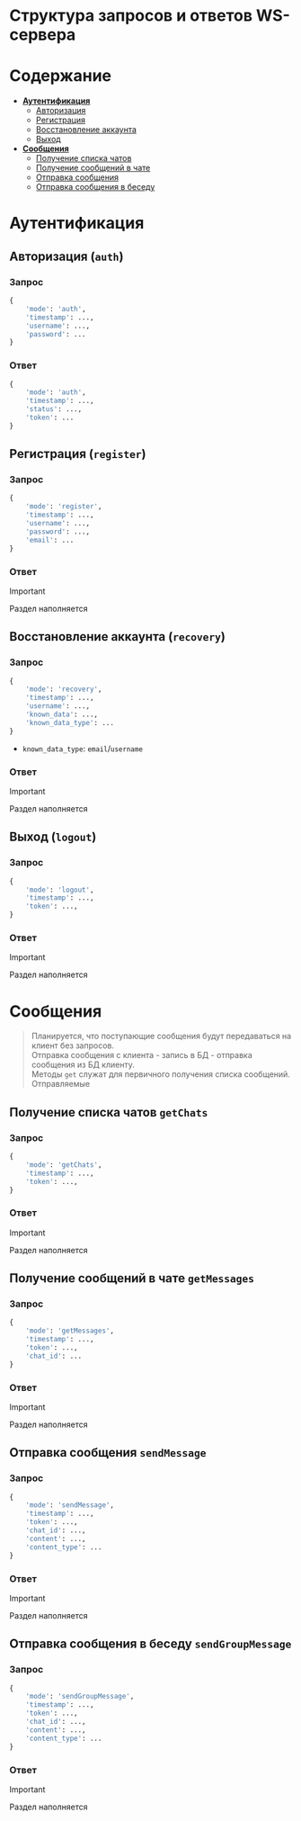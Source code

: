 # Структура запросов и ответов WS-сервера


# Содержание
- **[Аутентификация](#аутентификация)**
    - [Авторизация](#авторизация-auth)
    - [Регистрация](#регистрация-register)
    - [Восстановление аккаунта](#восстановление-аккаунта-recovery)
    - [Выход](#выход-logout)
- **[Сообщения](#сообщения)**
    - [Получение списка чатов](#получение-списка-чатов-getchats)
    - [Получение сообщений в чате](#получение-сообщений-в-чате-getmessages)
    - [Отправка сообщения](#отправка-сообщения-sendmessage)
    - [Отправка сообщения в беседу](#отправка-сообщения-в-беседу-sendgroupmessage)


# Аутентификация

## Авторизация (`auth`)
### Запрос
```python
{
    'mode': 'auth',
    'timestamp': ...,
    'username': ...,
    'password': ...
}
```
### Ответ
```python
{
    'mode': 'auth',
    'timestamp': ...,
    'status': ...,
    'token': ...
}
```

## Регистрация (`register`)
### Запрос
```python
{
    'mode': 'register',
    'timestamp': ...,
    'username': ...,
    'password': ...,
    'email': ...
}
```
### Ответ
> [!IMPORTANT]
> Раздел наполняется

## Восстановление аккаунта (`recovery`)
### Запрос
```python
{
    'mode': 'recovery',
    'timestamp': ...,
    'username': ...,
    'known_data': ...,
    'known_data_type': ...
}
```
- `known_data_type`: `email`/`username`
### Ответ
> [!IMPORTANT]
> Раздел наполняется

## Выход (`logout`)
### Запрос
```python
{
    'mode': 'logout',
    'timestamp': ...,
    'token': ...,
}
```
### Ответ
> [!IMPORTANT]
> Раздел наполняется

# Сообщения
> Планируется, что поступающие сообщения будут передаваться на клиент без запросов.  
> Отправка сообщения с клиента - запись в БД - отправка сообщения из БД клиенту.   
> Методы `get` служат для первичного получения списка сообщений. Отправляемые 
## Получение списка чатов `getChats`
### Запрос
```python
{
    'mode': 'getChats',
    'timestamp': ...,
    'token': ...,
}
```
### Ответ
> [!IMPORTANT]
> Раздел наполняется

## Получение сообщений в чате `getMessages`
### Запрос
```python
{
    'mode': 'getMessages',
    'timestamp': ...,
    'token': ...,
    'chat_id': ...
}
```
### Ответ
> [!IMPORTANT]
> Раздел наполняется

## Отправка сообщения `sendMessage`
### Запрос
```python
{
    'mode': 'sendMessage',
    'timestamp': ...,
    'token': ...,
    'chat_id': ...,
    'content': ...,
    'content_type': ...
}
```
### Ответ
> [!IMPORTANT]
> Раздел наполняется

## Отправка сообщения в беседу `sendGroupMessage`
### Запрос
```python
{
    'mode': 'sendGroupMessage',
    'timestamp': ...,
    'token': ...,
    'chat_id': ...,
    'content': ...,
    'content_type': ...
}
```
### Ответ
> [!IMPORTANT]
> Раздел наполняется